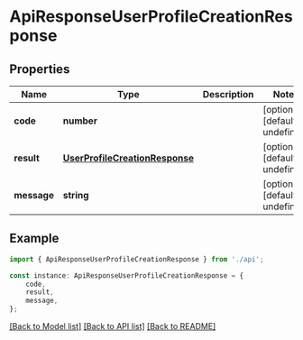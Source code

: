 # ApiResponseUserProfileCreationResponse


## Properties

Name | Type | Description | Notes
------------ | ------------- | ------------- | -------------
**code** | **number** |  | [optional] [default to undefined]
**result** | [**UserProfileCreationResponse**](UserProfileCreationResponse.md) |  | [optional] [default to undefined]
**message** | **string** |  | [optional] [default to undefined]

## Example

```typescript
import { ApiResponseUserProfileCreationResponse } from './api';

const instance: ApiResponseUserProfileCreationResponse = {
    code,
    result,
    message,
};
```

[[Back to Model list]](../README.md#documentation-for-models) [[Back to API list]](../README.md#documentation-for-api-endpoints) [[Back to README]](../README.md)
